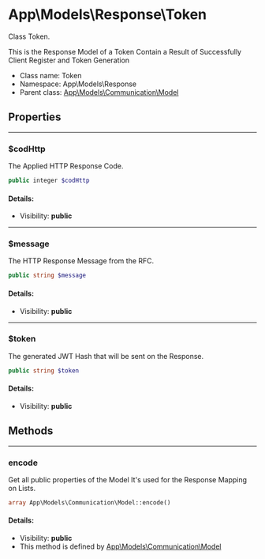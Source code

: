 App\Models\Response\Token
===============

Class Token.

This is the Response Model of a Token
Contain a Result of Successfully Client Register
and Token Generation


* Class name: Token
* Namespace: App\Models\Response
* Parent class: [App\Models\Communication\Model](App-Models-Communication-Model.md)





Properties
----------


<hr>

### $codHttp

The Applied HTTP Response Code.



```php
public integer $codHttp
```

#### Details:
* Visibility: **public**


<hr>

### $message

The HTTP Response Message from the RFC.



```php
public string $message
```

#### Details:
* Visibility: **public**


<hr>

### $token

The generated JWT Hash that will be sent on the Response.



```php
public string $token
```

#### Details:
* Visibility: **public**


Methods
-------


<hr>

### encode

Get all public properties of the Model
It's used for the Response Mapping on Lists.



```php
array App\Models\Communication\Model::encode()
```

#### Details:
* Visibility: **public**
* This method is defined by [App\Models\Communication\Model](App-Models-Communication-Model.md)



